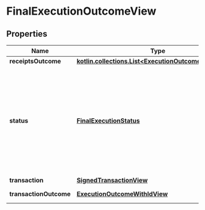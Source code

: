 
# FinalExecutionOutcomeView

## Properties
| Name | Type | Description | Notes |
| ------------ | ------------- | ------------- | ------------- |
| **receiptsOutcome** | [**kotlin.collections.List&lt;ExecutionOutcomeWithIdView&gt;**](ExecutionOutcomeWithIdView.md) | The execution outcome of receipts. |  |
| **status** | [**FinalExecutionStatus**](FinalExecutionStatus.md) | Execution status defined by chain.rs:get_final_transaction_result FinalExecutionStatus::NotStarted - the tx is not converted to the receipt yet FinalExecutionStatus::Started - we have at least 1 receipt, but the first leaf receipt_id (using dfs) hasn&#39;t finished the execution FinalExecutionStatus::Failure - the result of the first leaf receipt_id FinalExecutionStatus::SuccessValue - the result of the first leaf receipt_id |  |
| **transaction** | [**SignedTransactionView**](SignedTransactionView.md) | Signed Transaction |  |
| **transactionOutcome** | [**ExecutionOutcomeWithIdView**](ExecutionOutcomeWithIdView.md) | The execution outcome of the signed transaction. |  |



